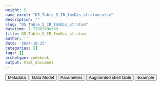 ```yaml
---
weight: 5
name_excel: "D5_Table_5_IR_ImmDis_stratum.xlsx"
description: ""
slug: "D5_Table_5_IR_ImmDis_stratum"
datetime: 1.7298769e+09
title: D5_Table_5_IR_ImmDis_stratum
author: ''
date: '2024-10-25'
categories: []
tags: []
archetype: codebook
output: html_document
---
```


<div class="tab">
<button class="tablinks" onclick="openCity(event, &#39;Metadata&#39;)" id="defaultOpen">Metadata</button>
<button class="tablinks" onclick="openCity(event, &#39;Data Model&#39;)">Data Model</button>
<button class="tablinks" onclick="openCity(event, &#39;Parameters&#39;)">Parameters</button>
<button class="tablinks" onclick="openCity(event, &#39;Augmented shell table&#39;)">Augmented shell table</button>
<button class="tablinks" onclick="openCity(event, &#39;Example&#39;)">Example</button>
</div>
<div class="tabcontent"></div>
